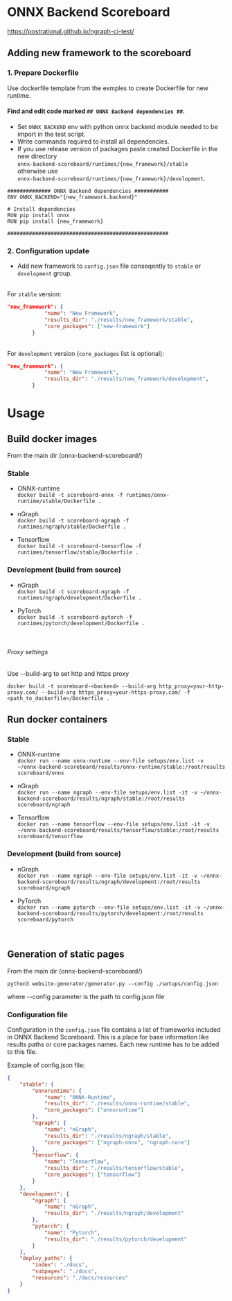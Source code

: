 # ONNX Backend Scoreboard
https://postrational.github.io/ngraph-ci-test/

## Adding new framework to the scoreboard

### 1. Prepare Dockerfile
Use dockerfile template from the exmples to create Dockerfile for new runtime.

#### Find and edit code marked `## ONNX Backend dependencies ##`.
* Set `ONNX_BACKEND` env with python onnx backend module needed to be import in the test script. <br/>
* Write commands required to install all dependencies. <br/>
* If you use release version of packages paste created Dockerfile in the new directory <br/> 
`onnx-backend-scoreboard/runtimes/{new_framework}/stable` <br/>
otherwise use <br/> 
`onnx-backend-scoreboard/runtimes/{new_framework}/development`.

```
############## ONNX Backend dependencies ###########
ENV ONNX_BACKEND="{new_framework.backend}"

# Install dependencies
RUN pip install onnx
RUN pip install {new_framework}

####################################################
```

### 2. Configuration update
* Add new framework to `config.json` file conseqently to `stable` or `development` group.

<br/> For `stable` version:

```json
"new_framework": {
            "name": "New Framework",
            "results_dir": "./results/new_framework/stable",
            "core_packages": ["new-framework"]
        }
```

<br/> For `development` version (`core_packages` list is optional):

```json
"new_framework": {
            "name": "New Framework",
            "results_dir": "./results/new_framework/development",
        }
```

# Usage

## Build docker images
From the main dir (onnx-backend-scoreboard/) 

### Stable 

* ONNX-runtime <br/>
`docker build -t scoreboard-onnx -f runtimes/onnx-runtime/stable/Dockerfile .`

* nGraph <br/>
`docker build -t scoreboard-ngraph -f runtimes/ngraph/stable/Dockerfile .`

* Tensorflow <br/>
`docker build -t scoreboard-tensorflow -f runtimes/tensorflow/stable/Dockerfile .`

### Development (build from source)

* nGraph <br/>
`docker build -t scoreboard-ngraph -f runtimes/ngraph/development/Dockerfile .`

* PyTorch <br/>
`docker build -t scoreboard-pytorch -f runtimes/pytorch/development/Dockerfile .`

<br/>

###### Proxy settings
Use --build-arg to set http and https proxy

`docker build -t scoreboard-<backend> --build-arg http_proxy=your-http-proxy.com/ --build-arg https_proxy=your-https-proxy.com/ -f <path_to_dockerfile>/Dockerfile .`

## Run docker containers

### Stable

* ONNX-runtime <br/>
`docker run --name onnx-runtime --env-file setups/env.list -v ~/onnx-backend-scoreboard/results/onnx-runtime/stable:/root/results scoreboard/onnx`

* nGraph <br/>
`docker run --name ngraph --env-file setups/env.list -it -v ~/onnx-backend-scoreboard/results/ngraph/stable:/root/results scoreboard/ngraph`

* Tensorflow <br/>
`docker run --name tensorflow --env-file setups/env.list -it -v ~/onnx-backend-scoreboard/results/tensorflow/stable:/root/results scoreboard/tensorflow`

### Development (build from source)

* nGraph <br/>
`docker run --name ngraph --env-file setups/env.list -it -v ~/onnx-backend-scoreboard/results/ngraph/development:/root/results scoreboard/ngraph`

* PyTorch <br/>
`docker run --name pytorch --env-file setups/env.list -it -v ~/onnx-backend-scoreboard/results/pytorch/development:/root/results scoreboard/pytorch`

<br/>


## Generation of static pages
From the main dir (onnx-backend-scoreboard/) 

`python3 website-generator/generator.py --config ./setups/config.json`

where --config parameter is the path to config.json file

### Configuration file
Configuration in the `config.json` file contains a list of frameworks included in ONNX Backend Scoreboard. 
This is a place for base information like results paths or core packages names. 
Each new runtime has to be added to this file.

Example of config.json file:
```json
{
    "stable": {
        "onnxruntime": {
            "name": "ONNX-Runtime",
            "results_dir": "./results/onnx-runtime/stable",
            "core_packages": ["onnxruntime"]
        },
        "ngraph": {
            "name": "nGraph",
            "results_dir": "./results/ngraph/stable",
            "core_packages": ["ngraph-onnx", "ngraph-core"]
        },
        "tensorflow": {
            "name": "Tensorflow",
            "results_dir": "./results/tensorflow/stable",
            "core_packages": ["tensorflow"]
        }
    },
    "development": {
        "ngraph": {
            "name": "nGraph",
            "results_dir": "./results/ngraph/development"
        },
        "pytorch": {
            "name": "Pytorch",
            "results_dir": "./results/pytorch/development"
        }
    },
    "deploy_paths": {
        "index": "./docs",
        "subpages": "./docs",
        "resources": "./docs/resources"
    }
}

```


